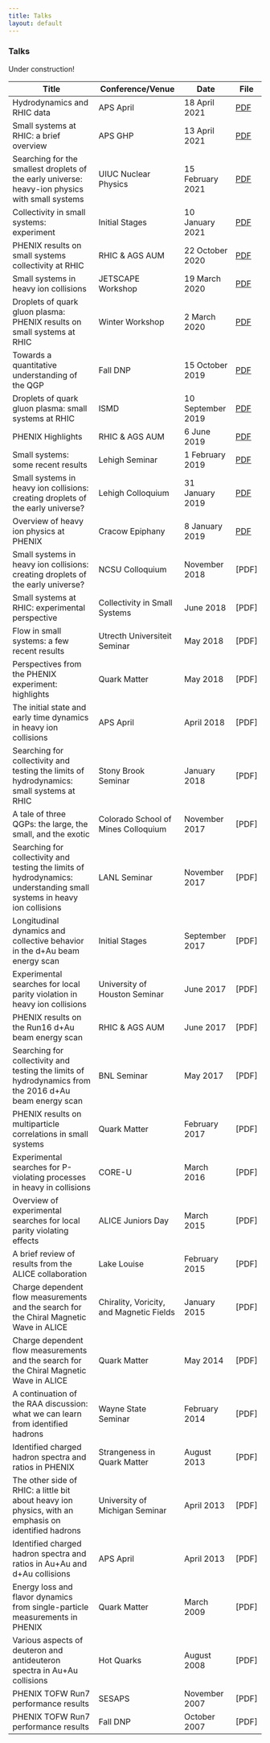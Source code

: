 ```yaml
---
title: Talks
layout: default
---
```




### Talks

Under construction!

Title | Conference/Venue | Date | File
----- | ---------- | ---- | ----
Hydrodynamics and RHIC data | APS April | 18 April 2021 | [PDF](/assets/talks/aps21.pdf)
Small systems at RHIC: a brief overview | APS GHP | 13 April 2021 | [PDF](/assets/talks/ghp21.pdf)
Searching for the smallest droplets of the early universe: heavy-ion physics with small systems | UIUC Nuclear Physics | 15 February 2021 | [PDF](/assets/talks/uiuc.pdf)
Collectivity in small systems: experiment | Initial Stages | 10 January 2021 | [PDF](/assets/talks/is21.pdf)
PHENIX results on small systems collectivity at RHIC | RHIC & AGS AUM | 22 October 2020 | [PDF](/assets/talks/aum20.pdf)
Small systems in heavy ion collisions | JETSCAPE Workshop | 19 March 2020 | [PDF](/assets/talks/jetscape.pdf)
Droplets of quark gluon plasma: PHENIX results on small systems at RHIC | Winter Workshop | 2 March 2020 | [PDF](/assets/talks/wwnd20.pdf)
Towards a quantitative understanding of the QGP | Fall DNP | 15 October 2019 | [PDF](/assets/talks/dnp19.pdf)
Droplets of quark gluon plasma: small systems at RHIC | ISMD | 10 September 2019 | [PDF](/assets/talks/ismd19.pdf)
PHENIX Highlights | RHIC & AGS AUM | 6 June 2019 | [PDF](/assets/talks/phenix_aum19.pdf)
Small systems: some recent results | Lehigh Seminar | 1 February 2019 | [PDF](/assets/talks/lehigh_seminar.pdf)
Small systems in heavy ion collisions: creating droplets of the early universe? | Lehigh Colloquium | 31 January 2019 | [PDF](/assets/talks/lehigh_colloquium.pdf)
Overview of heavy ion physics at PHENIX | Cracow Epiphany | 8 January 2019 | [PDF](/assets/talks/phenix_cec19.pdf)
Small systems in heavy ion collisions: creating droplets of the early universe? | NCSU Colloquium | November 2018 | [PDF]
Small systems at RHIC: experimental perspective | Collectivity in Small Systems | June 2018 | [PDF]
Flow in small systems: a few recent results | Utrecth Universiteit Seminar | May 2018 | [PDF]
Perspectives from the PHENIX experiment: highlights | Quark Matter | May 2018 | [PDF]
The initial state and early time dynamics in heavy ion collisions | APS April | April 2018 | [PDF]
Searching for collectivity and testing the limits of hydrodynamics: small systems at RHIC | Stony Brook Seminar | January 2018 | [PDF]
A tale of three QGPs: the large, the small, and the exotic | Colorado School of Mines Colloquium | November 2017 | [PDF]
Searching for collectivity and testing the limits of hydrodynamics: understanding small systems in heavy ion collisions | LANL Seminar | November 2017 | [PDF]
Longitudinal dynamics and collective behavior in the d+Au beam energy scan | Initial Stages | September 2017 | [PDF]
Experimental searches for local parity violation in heavy ion collisions | University of Houston Seminar | June 2017 | [PDF]
PHENIX results on the Run16 d+Au beam energy scan | RHIC & AGS AUM | June 2017 | [PDF]
Searching for collectivity and testing the limits of hydrodynamics from the 2016 d+Au beam energy scan | BNL Seminar | May 2017 | [PDF]
PHENIX results on multiparticle correlations in small systems | Quark Matter | February 2017 | [PDF]
Experimental searches for P-violating processes in heavy in collisions | CORE-U | March 2016 | [PDF]
Overview of experimental searches for local parity violating effects | ALICE Juniors Day | March 2015 | [PDF]
A brief review of results from the ALICE collaboration | Lake Louise | February 2015 | [PDF]
Charge dependent flow measurements and the search for the Chiral Magnetic Wave in ALICE | Chirality, Voricity, and Magnetic Fields | January 2015 | [PDF]
Charge dependent flow measurements and the search for the Chiral Magnetic Wave in ALICE | Quark Matter | May 2014 | [PDF]
A continuation of the RAA discussion: what we can learn from identified hadrons | Wayne State Seminar | February 2014 | [PDF]
Identified charged hadron spectra and ratios in PHENIX | Strangeness in Quark Matter | August 2013 | [PDF]
The other side of RHIC: a little bit about heavy ion physics, with an emphasis on identified hadrons | University of Michigan Seminar | April 2013 | [PDF]
Identified charged hadron spectra and ratios in Au+Au and d+Au collisions | APS April | April 2013 | [PDF]
Energy loss and flavor dynamics from single-particle measurements in PHENIX | Quark Matter | March 2009 | [PDF]
Various aspects of deuteron and antideuteron spectra in Au+Au collisions | Hot Quarks | August 2008 | [PDF]
PHENIX TOFW Run7 performance results | SESAPS | November 2007 | [PDF]
PHENIX TOFW Run7 performance results | Fall DNP | October 2007 | [PDF]












